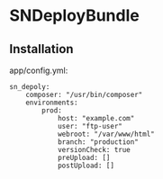 # SNDeployBundle
## Installation

app/config.yml:

    sn_depoly:
        composer: "/usr/bin/composer"
        environments: 
            prod:
                host: "example.com"
                user: "ftp-user"
                webroot: "/var/www/html"
                branch: "production"
                versionCheck: true
                preUpload: []
                postUpload: []